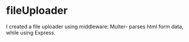 # fileUploader

I created a file uploader using middleware: Multer- parses html form data, while using Express. 
